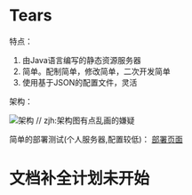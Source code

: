 # Tears
特点：

1. 由Java语言编写的静态资源服务器
2. 简单。配制简单，修改简单，二次开发简单
3. 使用基于JSON的配置文件，灵活

架构：

![架构](https://image.hduzplus.xyz/image/1486735359756.png)
// zjh:架构图有点乱画的嫌疑

简单的部署测试(个人服务器,配置较低)：
[部署页面](http://139.129.132.196:8088/)

# 文档补全计划未开始


